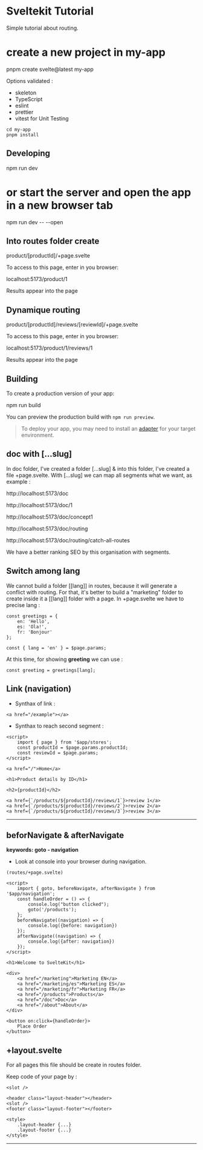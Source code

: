 # Sveltekit Tutorial

Simple tutorial about routing.

# create a new project in my-app
pnpm create svelte@latest my-app

Options validated :

- skeleton
- TypeScript
- eslint
- prettier
- vitest for Unit Testing

```
cd my-app
pnpm install
```

## Developing

npm run dev

# or start the server and open the app in a new browser tab

npm run dev -- --open

## Into routes folder create

product/[productId]/+page.svelte

To access to this page, enter in you browser:

localhost:5173/product/1

Results appear into the page

## Dynamique routing

product/[productId]/reviews/[reviewId]/+page.svelte

To access to this page, enter in you browser:

localhost:5173/product/1/reviews/1

Results appear into the page

## Building

To create a production version of your app:

npm run build

You can preview the production build with `npm run preview`.

> To deploy your app, you may need to install an [adapter](https://kit.svelte.dev/docs/adapters) for your target environment.

## doc with [...slug]

In doc folder, I've created a folder [...slug] & into this folder, I've created a file +page.svelte.
With [...slug] we can map all segments what we want, as example : 

http://localhost:5173/doc

http://localhost:5173/doc/1

http://localhost:5173/doc/concept1

http://localhost:5173/doc/routing

http://localhost:5173/doc/routing/catch-all-routes

We have a better ranking SEO by this organisation with segments.

## Switch among lang

We cannot build a folder [[lang]] in routes, because it will generate a conflict with routing.
For that, it's better to build a "marketing" folder to create inside it a [[lang]] folder with a page.
In +page.svelte we have to precise lang :

```
const greetings = {
	en: 'Hello',
	es: 'Ola!',
	fr: 'Bonjour'
};

const { lang = 'en' } = $page.params;
```

At this time, for showing **greeting** we can use : 

```
const greeting = greetings[lang];
```

## Link (navigation)

- Synthax of link :

```
<a href="/example"></a>
```

- Synthax to reach second segment :

```
<script>
    import { page } from '$app/stores';
    const productId = $page.params.productId;
    const reviewId = $page.params;
</script>

<a href="/">Home</a>

<h1>Product details by ID</h1>

<h2>{productId}</h2>

<a href={`/products/${productId}/reviews/1`}>review 1</a>
<a href={`/products/${productId}/reviews/2`}>review 2</a>
<a href={`/products/${productId}/reviews/3`}>review 3</a>
```

---

## beforNavigate & afterNavigate

**keywords: goto - navigation**

- Look at console into your browser during navigation.

```
(routes/+page.svelte)

<script>
	import { goto, beforeNavigate, afterNavigate } from '$app/navigation';
	const handleOrder = () => {
		console.log("button clicked");
		goto('/products');
	};
	beforeNavigate((navigation) => {
		console.log({before: navigation})
	});
	afterNavigate((navigation) => {
		console.log({after: navigation})
	});
</script>

<h1>Welcome to SvelteKit</h1>

<div>
	<a href="/marketing">Marketing EN</a>
	<a href="/marketing/es">Marketing ES</a>
	<a href="/marketing/fr">Marketing FR</a>
	<a href="/products">Products</a>
	<a href="/doc">Doc</a>
	<a href="/about">About</a>
</div>

<button on:click={handleOrder}>
	Place Order
</button>
```

## +layout.svelte

For all pages this file should be create in routes folder.

Keep code of your page by :

```
<slot />
```

```
<header class="layout-header"></header>
<slot />
<footer class="layout-footer"></footer>

<style>
	.layout-header {...}
	.layout-footer {...}
</style>
```

---

##